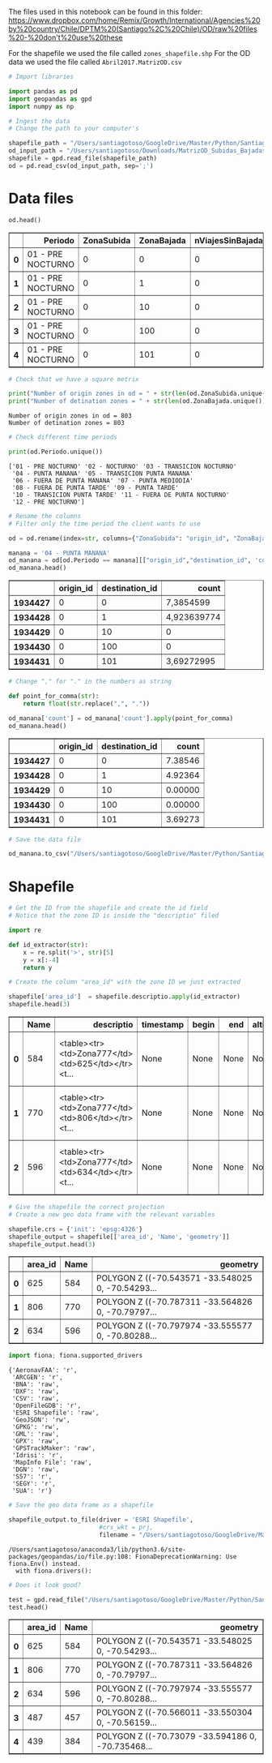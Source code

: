 
The files used in this notebook can be found in this folder:
https://www.dropbox.com/home/Remix/Growth/International/Agencies%20by%20country/Chile/DPTM%20(Santiago%2C%20Chile)/OD/raw%20files%20-%20don't%20use%20these

For the shapefile we used the file called `zones_shapefile.shp`
For the OD data we used the file called `Abril2017.MatrizOD.csv`


```python
# Import libraries

import pandas as pd
import geopandas as gpd
import numpy as np
```


```python
# Ingest the data
# Change the path to your computer's

shapefile_path = "/Users/santiagotoso/GoogleDrive/Master/Python/Santiago de Chile/MatrizOD_Subidas_Bajadas_2017.04/zones_shapefile/zones_shapefile.shp" 
od_input_path = "/Users/santiagotoso/Downloads/MatrizOD_Subidas_Bajadas_2017.04/Abril2017.MatrizOD.csv"
shapefile = gpd.read_file(shapefile_path)
od = pd.read_csv(od_input_path, sep=';')
```

# Data files


```python
od.head()
```




<div>
<style scoped>
    .dataframe tbody tr th:only-of-type {
        vertical-align: middle;
    }

    .dataframe tbody tr th {
        vertical-align: top;
    }

    .dataframe thead th {
        text-align: right;
    }
</style>
<table border="1" class="dataframe">
  <thead>
    <tr style="text-align: right;">
      <th></th>
      <th>Periodo</th>
      <th>ZonaSubida</th>
      <th>ZonaBajada</th>
      <th>nViajesSinBajada</th>
      <th>nViajesConBajada</th>
      <th>Expansion</th>
    </tr>
  </thead>
  <tbody>
    <tr>
      <th>0</th>
      <td>01 - PRE NOCTURNO</td>
      <td>0</td>
      <td>0</td>
      <td>0</td>
      <td>0</td>
      <td>0</td>
    </tr>
    <tr>
      <th>1</th>
      <td>01 - PRE NOCTURNO</td>
      <td>0</td>
      <td>1</td>
      <td>0</td>
      <td>0</td>
      <td>0</td>
    </tr>
    <tr>
      <th>2</th>
      <td>01 - PRE NOCTURNO</td>
      <td>0</td>
      <td>10</td>
      <td>0</td>
      <td>0</td>
      <td>0</td>
    </tr>
    <tr>
      <th>3</th>
      <td>01 - PRE NOCTURNO</td>
      <td>0</td>
      <td>100</td>
      <td>0</td>
      <td>0</td>
      <td>0</td>
    </tr>
    <tr>
      <th>4</th>
      <td>01 - PRE NOCTURNO</td>
      <td>0</td>
      <td>101</td>
      <td>0</td>
      <td>0</td>
      <td>0</td>
    </tr>
  </tbody>
</table>
</div>




```python
# Check that we have a square metrix

print("Number of origin zones in od = " + str(len(od.ZonaSubida.unique())))
print("Number of detination zones = " + str(len(od.ZonaBajada.unique())))
```

    Number of origin zones in od = 803
    Number of detination zones = 803



```python
# Check different time periods

print(od.Periodo.unique())
```

    ['01 - PRE NOCTURNO' '02 - NOCTURNO' '03 - TRANSICION NOCTURNO'
     '04 - PUNTA MANANA' '05 - TRANSICION PUNTA MANANA'
     '06 - FUERA DE PUNTA MANANA' '07 - PUNTA MEDIODIA'
     '08 - FUERA DE PUNTA TARDE' '09 - PUNTA TARDE'
     '10 - TRANSICION PUNTA TARDE' '11 - FUERA DE PUNTA NOCTURNO'
     '12 - PRE NOCTURNO']



```python
# Rename the columns
# Filter only the time period the client wants to use

od = od.rename(index=str, columns={"ZonaSubida": "origin_id", "ZonaBajada": "destination_id", "Expansion": "count"})

manana = '04 - PUNTA MANANA'
od_manana = od[od.Periodo == manana][["origin_id","destination_id", 'count']]
od_manana.head()
```




<div>
<style scoped>
    .dataframe tbody tr th:only-of-type {
        vertical-align: middle;
    }

    .dataframe tbody tr th {
        vertical-align: top;
    }

    .dataframe thead th {
        text-align: right;
    }
</style>
<table border="1" class="dataframe">
  <thead>
    <tr style="text-align: right;">
      <th></th>
      <th>origin_id</th>
      <th>destination_id</th>
      <th>count</th>
    </tr>
  </thead>
  <tbody>
    <tr>
      <th>1934427</th>
      <td>0</td>
      <td>0</td>
      <td>7,3854599</td>
    </tr>
    <tr>
      <th>1934428</th>
      <td>0</td>
      <td>1</td>
      <td>4,923639774</td>
    </tr>
    <tr>
      <th>1934429</th>
      <td>0</td>
      <td>10</td>
      <td>0</td>
    </tr>
    <tr>
      <th>1934430</th>
      <td>0</td>
      <td>100</td>
      <td>0</td>
    </tr>
    <tr>
      <th>1934431</th>
      <td>0</td>
      <td>101</td>
      <td>3,69272995</td>
    </tr>
  </tbody>
</table>
</div>




```python
# Change "," for "." in the numbers as string

def point_for_comma(str):
    return float(str.replace(",", "."))

od_manana['count'] = od_manana['count'].apply(point_for_comma)
od_manana.head()
```




<div>
<style scoped>
    .dataframe tbody tr th:only-of-type {
        vertical-align: middle;
    }

    .dataframe tbody tr th {
        vertical-align: top;
    }

    .dataframe thead th {
        text-align: right;
    }
</style>
<table border="1" class="dataframe">
  <thead>
    <tr style="text-align: right;">
      <th></th>
      <th>origin_id</th>
      <th>destination_id</th>
      <th>count</th>
    </tr>
  </thead>
  <tbody>
    <tr>
      <th>1934427</th>
      <td>0</td>
      <td>0</td>
      <td>7.38546</td>
    </tr>
    <tr>
      <th>1934428</th>
      <td>0</td>
      <td>1</td>
      <td>4.92364</td>
    </tr>
    <tr>
      <th>1934429</th>
      <td>0</td>
      <td>10</td>
      <td>0.00000</td>
    </tr>
    <tr>
      <th>1934430</th>
      <td>0</td>
      <td>100</td>
      <td>0.00000</td>
    </tr>
    <tr>
      <th>1934431</th>
      <td>0</td>
      <td>101</td>
      <td>3.69273</td>
    </tr>
  </tbody>
</table>
</div>




```python
# Save the data file

od_manana.to_csv("/Users/santiagotoso/GoogleDrive/Master/Python/Santiago de Chile/MatrizOD_Subidas_Bajadas_2017.04/od_santiago.csv", index = False)
```

# Shapefile


```python
# Get the ID from the shapefile and create the id field 
# Notice that the zone ID is inside the "descriptio" filed 

import re

def id_extractor(str):
    x = re.split('>', str)[5]
    y = x[:-4] 
    return y

# Create the column "area_id" with the zone ID we just extracted

shapefile['area_id']  = shapefile.descriptio.apply(id_extractor)
shapefile.head(3)
```




<div>
<style scoped>
    .dataframe tbody tr th:only-of-type {
        vertical-align: middle;
    }

    .dataframe tbody tr th {
        vertical-align: top;
    }

    .dataframe thead th {
        text-align: right;
    }
</style>
<table border="1" class="dataframe">
  <thead>
    <tr style="text-align: right;">
      <th></th>
      <th>Name</th>
      <th>descriptio</th>
      <th>timestamp</th>
      <th>begin</th>
      <th>end</th>
      <th>altitudeMo</th>
      <th>tessellate</th>
      <th>extrude</th>
      <th>visibility</th>
      <th>drawOrder</th>
      <th>icon</th>
      <th>geometry</th>
      <th>area_id</th>
    </tr>
  </thead>
  <tbody>
    <tr>
      <th>0</th>
      <td>584</td>
      <td>&lt;table&gt;&lt;tr&gt;&lt;td&gt;Zona777&lt;/td&gt;&lt;td&gt;625&lt;/td&gt;&lt;/tr&gt;&lt;t...</td>
      <td>None</td>
      <td>None</td>
      <td>None</td>
      <td>None</td>
      <td>1</td>
      <td>0</td>
      <td>-1</td>
      <td>None</td>
      <td>None</td>
      <td>POLYGON Z ((-70.543571 -33.548025 0, -70.54293...</td>
      <td>625</td>
    </tr>
    <tr>
      <th>1</th>
      <td>770</td>
      <td>&lt;table&gt;&lt;tr&gt;&lt;td&gt;Zona777&lt;/td&gt;&lt;td&gt;806&lt;/td&gt;&lt;/tr&gt;&lt;t...</td>
      <td>None</td>
      <td>None</td>
      <td>None</td>
      <td>None</td>
      <td>1</td>
      <td>0</td>
      <td>-1</td>
      <td>None</td>
      <td>None</td>
      <td>POLYGON Z ((-70.787311 -33.564826 0, -70.79797...</td>
      <td>806</td>
    </tr>
    <tr>
      <th>2</th>
      <td>596</td>
      <td>&lt;table&gt;&lt;tr&gt;&lt;td&gt;Zona777&lt;/td&gt;&lt;td&gt;634&lt;/td&gt;&lt;/tr&gt;&lt;t...</td>
      <td>None</td>
      <td>None</td>
      <td>None</td>
      <td>None</td>
      <td>1</td>
      <td>0</td>
      <td>-1</td>
      <td>None</td>
      <td>None</td>
      <td>POLYGON Z ((-70.797974 -33.555577 0, -70.80288...</td>
      <td>634</td>
    </tr>
  </tbody>
</table>
</div>




```python
# Give the shapefile the correct projection
# Create a new geo data frame with the relevant variables

shapefile.crs = {'init': 'epsg:4326'}
shapefile_output = shapefile[['area_id', 'Name', 'geometry']]
shapefile_output.head(3)
```




<div>
<style scoped>
    .dataframe tbody tr th:only-of-type {
        vertical-align: middle;
    }

    .dataframe tbody tr th {
        vertical-align: top;
    }

    .dataframe thead th {
        text-align: right;
    }
</style>
<table border="1" class="dataframe">
  <thead>
    <tr style="text-align: right;">
      <th></th>
      <th>area_id</th>
      <th>Name</th>
      <th>geometry</th>
    </tr>
  </thead>
  <tbody>
    <tr>
      <th>0</th>
      <td>625</td>
      <td>584</td>
      <td>POLYGON Z ((-70.543571 -33.548025 0, -70.54293...</td>
    </tr>
    <tr>
      <th>1</th>
      <td>806</td>
      <td>770</td>
      <td>POLYGON Z ((-70.787311 -33.564826 0, -70.79797...</td>
    </tr>
    <tr>
      <th>2</th>
      <td>634</td>
      <td>596</td>
      <td>POLYGON Z ((-70.797974 -33.555577 0, -70.80288...</td>
    </tr>
  </tbody>
</table>
</div>




```python
import fiona; fiona.supported_drivers
```




    {'AeronavFAA': 'r',
     'ARCGEN': 'r',
     'BNA': 'raw',
     'DXF': 'raw',
     'CSV': 'raw',
     'OpenFileGDB': 'r',
     'ESRI Shapefile': 'raw',
     'GeoJSON': 'rw',
     'GPKG': 'rw',
     'GML': 'raw',
     'GPX': 'raw',
     'GPSTrackMaker': 'raw',
     'Idrisi': 'r',
     'MapInfo File': 'raw',
     'DGN': 'raw',
     'S57': 'r',
     'SEGY': 'r',
     'SUA': 'r'}




```python
# Save the geo data frame as a shapefile

shapefile_output.to_file(driver = 'ESRI Shapefile',
                         #crs_wkt = prj,
                         filename = "/Users/santiagotoso/GoogleDrive/Master/Python/Santiago de Chile/MatrizOD_Subidas_Bajadas_2017.04/output_shapefile/output_shapefile.shp" )
```

    /Users/santiagotoso/anaconda3/lib/python3.6/site-packages/geopandas/io/file.py:108: FionaDeprecationWarning: Use fiona.Env() instead.
      with fiona.drivers():



```python
# Does it look good?

test = gpd.read_file("/Users/santiagotoso/GoogleDrive/Master/Python/Santiago de Chile/MatrizOD_Subidas_Bajadas_2017.04/output_shapefile/output_shapefile.shp" )
test.head()
```




<div>
<style scoped>
    .dataframe tbody tr th:only-of-type {
        vertical-align: middle;
    }

    .dataframe tbody tr th {
        vertical-align: top;
    }

    .dataframe thead th {
        text-align: right;
    }
</style>
<table border="1" class="dataframe">
  <thead>
    <tr style="text-align: right;">
      <th></th>
      <th>area_id</th>
      <th>Name</th>
      <th>geometry</th>
    </tr>
  </thead>
  <tbody>
    <tr>
      <th>0</th>
      <td>625</td>
      <td>584</td>
      <td>POLYGON Z ((-70.543571 -33.548025 0, -70.54293...</td>
    </tr>
    <tr>
      <th>1</th>
      <td>806</td>
      <td>770</td>
      <td>POLYGON Z ((-70.787311 -33.564826 0, -70.79797...</td>
    </tr>
    <tr>
      <th>2</th>
      <td>634</td>
      <td>596</td>
      <td>POLYGON Z ((-70.797974 -33.555577 0, -70.80288...</td>
    </tr>
    <tr>
      <th>3</th>
      <td>487</td>
      <td>457</td>
      <td>POLYGON Z ((-70.566011 -33.550304 0, -70.56159...</td>
    </tr>
    <tr>
      <th>4</th>
      <td>439</td>
      <td>384</td>
      <td>POLYGON Z ((-70.73079 -33.594186 0, -70.735468...</td>
    </tr>
  </tbody>
</table>
</div>


